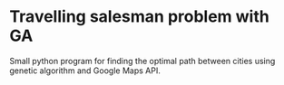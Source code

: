 Travelling salesman problem with GA
======

Small python program for finding the optimal path between cities using genetic algorithm and Google Maps API.

